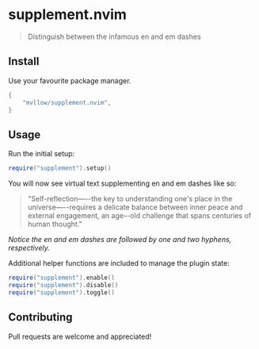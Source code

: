 # supplement.nvim

> Distinguish between the infamous en and em dashes

## Install

Use your favourite package manager.

```lua
{
	"mvllow/supplement.nvim",
}
```

## Usage

Run the initial setup:

```lua
require("supplement").setup()
```

You will now see virtual text supplementing en and em dashes like so:

> "Self-reflection—--the key to understanding one's place in the universe—--requires a delicate balance between inner peace and external engagement, an age–-old challenge that spans centuries of human thought."

_Notice the en and em dashes are followed by one and two hyphens, respectively._

Additional helper functions are included to manage the plugin state:

```lua
require("supplement").enable()
require("supplement").disable()
require("supplement").toggle()
```

## Contributing

Pull requests are welcome and appreciated!
